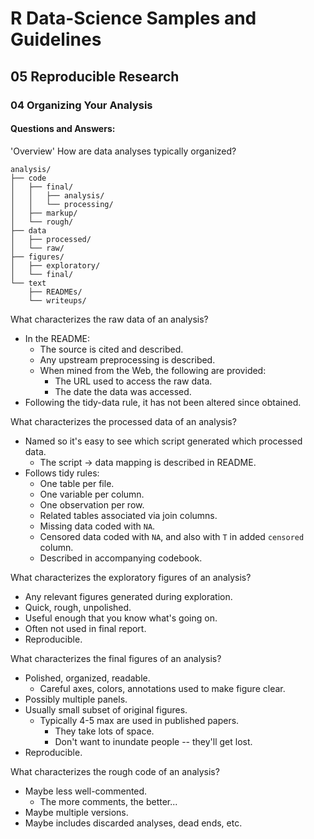 # R Data-Science Samples and Guidelines
## 05 Reproducible Research
### 04 Organizing Your Analysis
#### Questions and Answers:


'Overview'
How are data analyses typically organized?

```
analysis/
├── code
│   ├── final/
│   │   ├── analysis/
│   │   └── processing/
│   ├── markup/
│   └── rough/
├── data
│   ├── processed/
│   └── raw/
├── figures/
│   ├── exploratory/
│   └── final/
└── text
    ├── READMEs/
    └── writeups/
```



What characterizes the raw data of an analysis?

- In the README:
    - The source is cited and described.
    - Any upstream preprocessing is described.
    - When mined from the Web, the following are provided:
        - The URL used to access the raw data.
        - The date the data was accessed.
- Following the tidy-data rule, it has not been altered since obtained.



What characterizes the processed data of an analysis?

- Named so it's easy to see which script generated which processed data.
    - The script -> data mapping is described in README.
- Follows tidy rules:
    - One table per file.
    - One variable per column.
    - One observation per row.
    - Related tables associated via join columns.
    - Missing data coded with `NA`.
    - Censored data coded with `NA`, and also with `T` in added `censored` column.
    - Described in accompanying codebook.



What characterizes the exploratory figures of an analysis?

- Any relevant figures generated during exploration.
- Quick, rough, unpolished.
- Useful enough that you know what's going on.
- Often not used in final report.
- Reproducible.



What characterizes the final figures of an analysis?

- Polished, organized,  readable.
    - Careful axes, colors, annotations used to make figure clear.
- Possibly multiple panels.
- Usually small subset of original figures.
    - Typically 4-5 max are used in published papers.
        - They take lots of space.
        - Don't want to inundate people -- they'll get lost.
- Reproducible.



What characterizes the rough code of an analysis?

- Maybe less well-commented.
    - The more comments, the better...
- Maybe multiple versions.
- Maybe includes discarded analyses, dead ends, etc.
